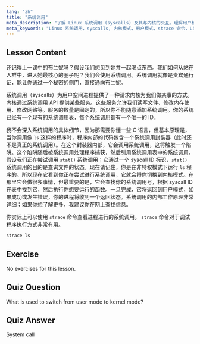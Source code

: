 ```yaml
---
lang: "zh"
title: "系统调用"
meta_description: "了解 Linux 系统调用 (syscalls) 及其与内核的交互。理解用户模式和内核模式，并使用 `strace` 进行调试。开始您的 Linux 之旅！"
meta_keywords: "Linux 系统调用，syscalls, 内核模式，用户模式，strace 命令，Linux 教程，Linux 入门，Linux 指南"
---
```


## Lesson Content

还记得上一课中的布兰妮吗？假设我们想见到她并一起喝点东西。我们如何从站在人群中，进入她最核心的圈子呢？我们会使用系统调用。系统调用就像是贵宾通行证，能让你通过一个秘密的侧门，直接通向布兰妮。

系统调用（syscalls）为用户空间进程提供了一种请求内核为我们做某事的方式。内核通过系统调用 API 提供某些服务。这些服务允许我们读写文件、修改内存使用、修改网络等。服务的数量是固定的，所以你不能随意添加系统调用。你的系统已经有一个现有的系统调用表，每个系统调用都有一个唯一的 ID。

我不会深入系统调用的具体细节，因为那需要你懂一些 C 语言，但基本原理是，当你调用像 `ls` 这样的程序时，程序内部的代码包含一个系统调用封装器（此时还不是真正的系统调用）。在这个封装器内部，它会调用系统调用，这将触发一个陷阱。这个陷阱随后被系统调用处理程序捕获，然后引用系统调用表中的系统调用。假设我们正在尝试调用 `stat()` 系统调用；它通过一个 syscall ID 标识，`stat()` 系统调用的目的是查询文件的状态。现在请记住，你是在非特权模式下运行 `ls` 程序的。所以现在它看到你正在尝试进行系统调用，它就会将你切换到内核模式。在那里它会做很多事情，但最重要的是，它会查找你的系统调用号，根据 syscall ID 在表中找到它，然后执行你想要运行的函数。一旦完成，它将返回到用户模式，如果成功或发生错误，你的进程将收到一个返回状态。系统调用的内部工作原理非常详细；如果你想了解更多，我建议你在网上查找信息。

你实际上可以使用 `strace` 命令查看进程进行的系统调用。
`strace` 命令对于调试程序执行方式非常有用。

```bash
strace ls
```

## Exercise

No exercises for this lesson.

## Quiz Question

What is used to switch from user mode to kernel mode?

## Quiz Answer

System call
